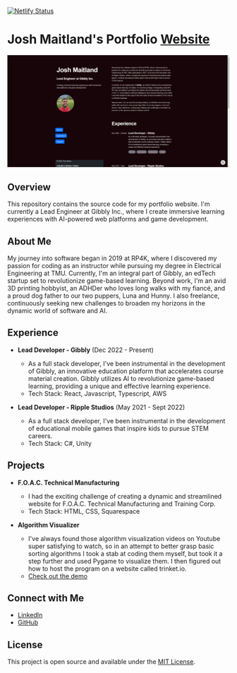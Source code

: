 [![Netlify Status](https://api.netlify.com/api/v1/badges/9e8e7db8-de8f-4522-9457-9365b50f0ef5/deploy-status)](https://app.netlify.com/sites/admirable-fox-18b699/deploys)

# Josh Maitland's Portfolio [Website](https://joshmaitland.ca)

![Portfolio Screenshot](./src/assets/portfolio_screenshot.PNG)

## Overview

This repository contains the source code for my portfolio website. I'm currently a Lead Engineer at Gibbly Inc., where I create immersive learning experiences with AI-powered web platforms and game development.

## About Me

My journey into software began in 2019 at RP4K, where I discovered my passion for coding as an instructor while pursuing my degree in Electrical Engineering at TMU. Currently, I'm an integral part of Gibbly, an edTech startup set to revolutionize game-based learning. Beyond work, I'm an avid 3D printing hobbyist, an ADHDer who loves long walks with my fiancé, and a proud dog father to our two puppers, Luna and Hunny. I also freelance, continuously seeking new challenges to broaden my horizons in the dynamic world of software and AI.

## Experience

- **Lead Developer - Gibbly** (Dec 2022 - Present)
  - As a full stack developer, I've been instrumental in the development of Gibbly, an innovative education platform that accelerates course material creation. Gibbly utilizes AI to revolutionize game-based learning, providing a unique and effective learning experience.
  - Tech Stack: React, Javascript, Typescript, AWS

- **Lead Developer - Ripple Studios** (May 2021 - Sept 2022)
  - As a full stack developer, I've been instrumental in the development of educational mobile games that inspire kids to pursue STEM careers.
  - Tech Stack: C#, Unity

## Projects

- **F.O.A.C. Technical Manufacturing**
  - I had the exciting challenge of creating a dynamic and streamlined website for F.O.A.C. Technical Manufacturing and Training Corp.
  - Tech Stack: HTML, CSS, Squarespace

- **Algorithm Visualizer**
  - I've always found those algorithm visualization videos on Youtube super satisfying to watch, so in an attempt to better grasp basic sorting algorithms I took a stab at coding them myself, but took it a step further and used Pygame to visualize them. I then figured out how to host the program on a website called trinket.io.
  - [Check out the demo](https://trinket.io/pygame/d1a55c7216?outputOnly=true)

## Connect with Me

- [LinkedIn](https://www.linkedin.com/in/josh-maitland/)
- [GitHub](https://github.com/jmaitlandsoto)

## License

This project is open source and available under the [MIT License](LICENSE).
